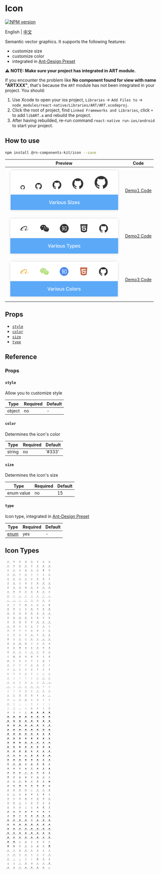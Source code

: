 # Icon

[![NPM version](https://img.shields.io/npm/v/@rn-components-kit/icon.svg)](https://www.npmjs.com/package/@rn-components-kit/icon)

English | [中文](./README.zh-CN.md)

Semantic vector graphics. It supports the following features:

- customize size
- customize color
- integrated in [Ant-Design Preset](https://ant.design/components/icon/)

:warning: **NOTE: Make sure your project has integrated in ART module.**

If you encounter the problem like **No component found for view with name "ARTXXX"**, that's because the `ART` module has not been integrated in your project. You should:

1. Use Xcode to open your ios project, `Libraries` -> `Add Files to` -> `node_modules/react-native/Libraries/ART/ART.xcodeproj`.
2. Click the root of project, find `Linked Frameworks and Libraries`, click `+` to add `libART.a` and rebuild the project.
3. After having rebuilded, re-run command `react-native run-ios/android` to start your project.

## How to use

```bash
npm install @rn-components-kit/icon --save
```

|Preview|Code|
|------------|:---------:|
|<img width="375" src="./preview/various-sizes-icon.png"/>|[Demo1 Code](./demos/Demo1.js)|
|<img width="375" src="./preview/various-types-icon.png"/>|[Demo2 Code](./demos/Demo2.js)|
|<img width="375" src="./preview/various-colors-icon.png"/>|[Demo3 Code](./demos/Demo3.js)|

## Props

- [`style`](#style)
- [`color`](#color)
- [`size`](#size)
- [`type`](#type)

## Reference

### Props

#### `style`

Allow you to customize style

|Type|Required|Default|
|----|--------|-------|
|object|no|-|

#### `color`

Determines the icon's color

|Type|Required|Default|
|----|--------|-------|
|string|no|'#333'|

#### `size`

Determines the icon's size

|Type|Required|Default|
|----|--------|-------|
|enum value|no|15|

#### `type`

Icon type, integrated in [Ant-Design Preset](https://ant.design/components/icon/)

|Type|Required|Default|
|----|--------|-------|
|[enum](#icon-types)|yes|-|

## Icon Types

![Icon Types](./preview/iconTypes.png)
